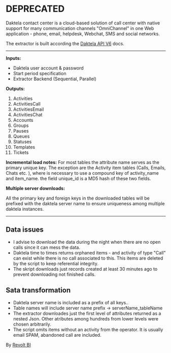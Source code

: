 # DEPRECATED

Daktela contact center is a cloud-based solution of call center with native support for many communication channels "OmniChannel" in one Web application - phone, email, helpdesk, Webchat, SMS and social networks.

The extractor is built according the [Daktela API V6](https://www.daktela.com/api/v6/) docs. 
________________________________________________________________________________________

**Inputs:**

- Daktela user account & password
- Start period specification
- Extractor Backend (Sequential, Parallel)

**Outputs:**

1. Activities
2. ActivitiesCall
3. ActivitiesEmail
4. ActivitiesChat
5. Accounts
6. Groups
7. Pauses
8. Queues
9. Statuses
10. Templates
11. Tickets

**Incremental load notes:**
For most tables the attribute name serves as the primary unique key. The exception are the Activity item tables (Calls, Emails, Chats etc. ), where is necessary to use a compound key of activity_name and item_name. the field unique_id is a MD5 hash of these two fields. 

**Multiple server downloads:**

All the primary key and foreign keys in the downloaded tables will be prefixed with the daktela server name to ensure uniqueness among multiple daktela instances. 
________________________________________________________________________________________ 

## Data issues
* I advise to download the data during the night when there are no open calls since it can mess the data. 
* Daktela time to times returns orphaned items - and activity of type "Call" can exist while there is no call associated to this. This items are deleted by the script to keep referential integrity.  
* The skript downloads just records created at least 30 minutes ago to prevent downloading not finished calls.

## Sata transformation
* Daktela server name is included as a prefix of all keys..
* Table names will include server name prefix -> serverName_tableName 
* The extractor downloades just the first level of attributes returned as a nested Json. Other atributes among hundreds from lower levels were chosen arbitrarily.
* The script omits items without an activity from the operator. It is usually email SPAM, abandoned call are included. 

By [Revolt BI](http://www.revolt.bi)
